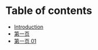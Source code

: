 # Table of contents

* [Introduction](README.md)
* [第一页](di-yi-ye.md)
* [第一页   01](di-yi-ye-01.md)

